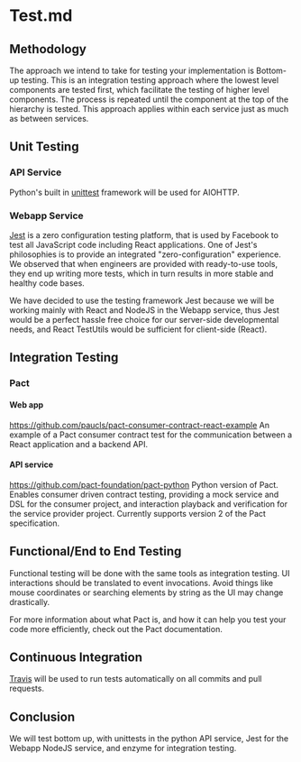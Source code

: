 # Test.md

## Methodology
The approach we intend to take for testing your implementation is Bottom-up testing. This is an integration testing approach where the lowest level components are tested first, which facilitate the testing of higher level components. The process is repeated until the component at the top of the hierarchy is tested. This approach applies within each service just as much as between services.

## Unit Testing
### API Service
Python's built in [unittest](https://docs.python.org/3/library/unittest.html) framework will be used for AIOHTTP.
### Webapp Service
[Jest](https://jestjs.io/) is a zero configuration testing platform, that is used by Facebook to test all JavaScript code including React applications. One of Jest's philosophies is to provide an integrated "zero-configuration" experience. We observed that when engineers are provided with ready-to-use tools, they end up writing more tests, which in turn results in more stable and healthy code bases.

We have decided to use the testing framework Jest because we will be working mainly with React and NodeJS in the Webapp service, thus Jest would be a perfect hassle free choice for our server-side developmental needs, and React TestUtils would be sufficient for client-side (React).

## Integration Testing
### Pact
#### Web app
https://github.com/paucls/pact-consumer-contract-react-example
An example of a Pact consumer contract test for the communication between a React application and a backend API.
#### API service
https://github.com/pact-foundation/pact-python
Python version of Pact. Enables consumer driven contract testing, providing a mock service and DSL for the consumer project, and interaction playback and verification for the service provider project. Currently supports version 2 of the Pact specification.

## Functional/End to End Testing
Functional testing will be done with the same tools as integration testing. UI interactions should be translated to event invocations. Avoid things like mouse coordinates or searching elements by string as the UI may change drastically.

For more information about what Pact is, and how it can help you test your code more efficiently, check out the Pact documentation.

## Continuous Integration
[Travis](https://travis-ci.org/) will be used to run tests automatically on all commits and pull requests.

## Conclusion
We will test bottom up, with unittests in the python API service, Jest for the Webapp NodeJS service, and enzyme for integration testing.
